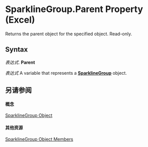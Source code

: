 
# SparklineGroup.Parent Property (Excel)

Returns the parent object for the specified object. Read-only.


## Syntax

 _表达式_. **Parent**

 _表达式_ A variable that represents a **[SparklineGroup](cc694d97-a3d3-3473-2e37-0ede67b97680.md)** object.


## 另请参阅


#### 概念


[SparklineGroup Object](cc694d97-a3d3-3473-2e37-0ede67b97680.md)
#### 其他资源


[SparklineGroup Object Members](http://msdn.microsoft.com/library/dad308ee-d69b-748d-d0c8-ad63c643808f%28Office.15%29.aspx)